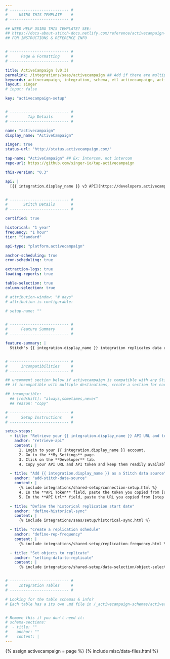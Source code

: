 ```yaml
---
# -------------------------- #
#     USING THIS TEMPLATE    #
# -------------------------- #

## NEED HELP USING THIS TEMPLATE? SEE:
## https://docs-about-stitch-docs.netlify.com/reference/activecampaign-templates/saas/
## FOR INSTRUCTIONS & REFERENCE INFO


# -------------------------- #
#      Page & Formatting     #
# -------------------------- #

title: ActiveCampaign (v0.3)
permalink: /integrations/saas/activecampaign ## Add if there are multiple versions: /vVERSION
keywords: activecampaign, integration, schema, etl activecampaign, activecampaign etl, activecampaign schema
layout: singer
# input: false

key: "activecampaign-setup"


# -------------------------- #
#         Tap Details        #
# -------------------------- #

name: "activecampaign"
display_name: "ActiveCampaign"

singer: true
status-url: "http://status.activecampaign.com/"

tap-name: "ActiveCampaign" ## Ex: Intercom, not intercom
repo-url: https://github.com/singer-io/tap-activecampaign

this-version: "0.3"

api: |
  [{{ integration.display_name }} v3 API](https://developers.activecampaign.com/reference#overview){:target="new"}


# -------------------------- #
#       Stitch Details       #
# -------------------------- #

certified: true 

historical: "1 year"
frequency: "1 hour"
tier: "Standard"

api-type: "platform.activecampaign"

anchor-scheduling: true
cron-scheduling: true

extraction-logs: true
loading-reports: true

table-selection: true
column-selection: true

# attribution-window: "# days"
# attribution-is-configurable: 

# setup-name: ""


# -------------------------- #
#      Feature Summary       #
# -------------------------- #

feature-summary: |
  Stitch's {{ integration.display_name }} integration replicates data using the {{ integration.api | flatify | strip }}. Refer to the [Schema](#schema) section for a list of objects available for replication.


# -------------------------- #
#      Incompatibilities     #
# -------------------------- #

## uncomment section below if activecampaign is compatible with any Stitch destinations
## if incompatible with multiple destinations, create a section for each destination

## incompatible:
  ## [redshift]: "always,sometimes,never"
  ## reason: "copy" 

# -------------------------- #
#      Setup Instructions    #
# -------------------------- #

setup-steps:
  - title: "Retrieve your {{ integration.display_name }} API URL and token"
    anchor: "retrieve-api"
    content: |
      1. Login to your {{ integration.display_name }} account.
      2. Go to the **My Settings** page.
      3. Click on the **Developer** tab.
      4. Copy your API URL and API token and keep them readily available for the next step.

  - title: "Add {{ integration.display_name }} as a Stitch data source"
    anchor: "add-stitch-data-source"
    content: |
      {% include integrations/shared-setup/connection-setup.html %}
      4. In the **API Token** field, paste the token you copied from [step 1](#retrieve-api).
      5. In the **API Url** field, paste the URL you copied from [step 1](#retrieve-api).

  - title: "Define the historical replication start date"
    anchor: "define-historical-sync"
    content: |
      {% include integrations/saas/setup/historical-sync.html %}

  - title: "Create a replication schedule"
    anchor: "define-rep-frequency"
    content: |
      {% include integrations/shared-setup/replication-frequency.html %}

  - title: "Set objects to replicate"
    anchor: "setting-data-to-replicate"
    content: |
      {% include integrations/shared-setup/data-selection/object-selection.html %} 


# -------------------------- #
#     Integration Tables     #
# -------------------------- #

# Looking for the table schemas & info?
# Each table has a its own .md file in /_activecampaign-schemas/activecampaign


# Remove this if you don't need it:
# schema-sections:
#  - title: ""
#    anchor: ""
#    content: |
---
```

{% assign activecampaign = page %}
{% include misc/data-files.html %}

